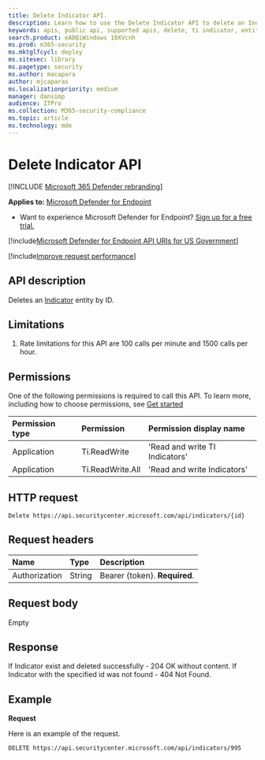 ```yaml
---
title: Delete Indicator API.
description: Learn how to use the Delete Indicator API to delete an Indicator entity by ID in Microsoft Defender Advanced Threat Protection.
keywords: apis, public api, supported apis, delete, ti indicator, entity, id
search.product: eADQiWindows 10XVcnh
ms.prod: m365-security
ms.mktglfcycl: deploy
ms.sitesec: library
ms.pagetype: security
ms.author: macapara
author: mjcaparas
ms.localizationpriority: medium
manager: dansimp
audience: ITPro
ms.collection: M365-security-compliance
ms.topic: article
ms.technology: mde
---
```


# Delete Indicator API

[!INCLUDE [Microsoft 365 Defender rebranding](../../includes/microsoft-defender.md)]


**Applies to:** [Microsoft Defender for Endpoint](https://go.microsoft.com/fwlink/p/?linkid=2146631)

- Want to experience Microsoft Defender for Endpoint? [Sign up for a free trial.](https://www.microsoft.com/microsoft-365/windows/microsoft-defender-atp?ocid=docs-wdatp-exposedapis-abovefoldlink) 

[!include[Microsoft Defender for Endpoint API URIs for US Government](../../includes/microsoft-defender-api-usgov.md)]

[!include[Improve request performance](../../includes/improve-request-performance.md)]


## API description
Deletes an [Indicator](ti-indicator.md) entity by ID.


## Limitations
1. Rate limitations for this API are 100 calls per minute and 1500 calls per hour.


## Permissions
One of the following permissions is required to call this API. To learn more, including how to choose permissions, see [Get started](apis-intro.md)

Permission type |	Permission	|	Permission display name
:---|:---|:---
Application |	Ti.ReadWrite |	'Read and write TI Indicators'
Application |	Ti.ReadWrite.All |	'Read and write Indicators'


## HTTP request
```
Delete https://api.securitycenter.microsoft.com/api/indicators/{id}
```

## Request headers

Name | Type | Description
:---|:---|:---
Authorization | String | Bearer {token}. **Required**.


## Request body
Empty

## Response
If Indicator exist and deleted successfully - 204 OK without content.
If Indicator with the specified id was not found - 404 Not Found.

## Example

**Request**

Here is an example of the request.

```http
DELETE https://api.securitycenter.microsoft.com/api/indicators/995
```
